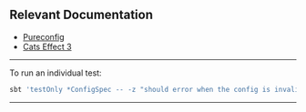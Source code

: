 ## Relevant Documentation
* [Pureconfig](https://pureconfig.github.io/docs/)
* [Cats Effect 3](https://typelevel.org/cats-effect/docs/getting-started)
___

To run an individual test:
```bash
sbt 'testOnly *ConfigSpec -- -z "should error when the config is invalid"'
```

---